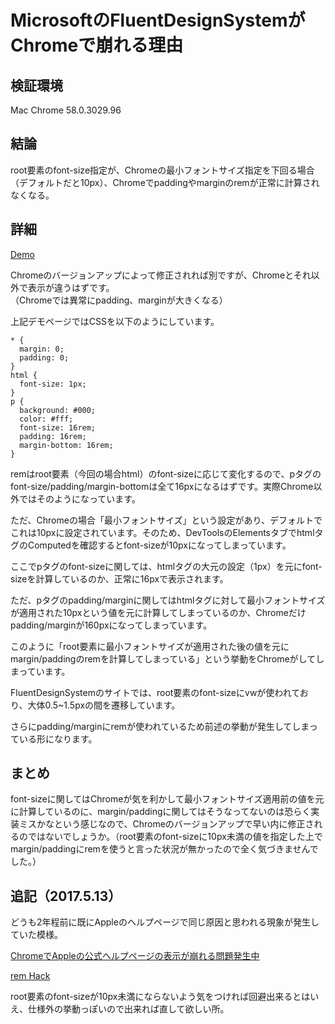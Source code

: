 # MicrosoftのFluentDesignSystemがChromeで崩れる理由

## 検証環境

Mac Chrome 58.0.3029.96

## 結論

root要素のfont-size指定が、Chromeの最小フォントサイズ指定を下回る場合（デフォルトだと10px）、Chromeでpaddingやmarginのremが正常に計算されなくなる。

## 詳細

[Demo](./examples/example01.html)

Chromeのバージョンアップによって修正されれば別ですが、Chromeとそれ以外で表示が違うはずです。  
（Chromeでは異常にpadding、marginが大きくなる）

上記デモページではCSSを以下のようにしています。

```
* {
  margin: 0;
  padding: 0;
}
html {
  font-size: 1px;
}
p {
  background: #000;
  color: #fff;
  font-size: 16rem;
  padding: 16rem;
  margin-bottom: 16rem;
}
```

remはroot要素（今回の場合html）のfont-sizeに応じて変化するので、pタグのfont-size/padding/margin-bottomは全て16pxになるはずです。実際Chrome以外ではそのようになっています。

ただ、Chromeの場合「最小フォントサイズ」という設定があり、デフォルトでこれは10pxに設定されています。そのため、DevToolsのElementsタブでhtmlタグのComputedを確認するとfont-sizeが10pxになってしまっています。

ここでpタグのfont-sizeに関しては、htmlタグの大元の設定（1px）を元にfont-sizeを計算しているのか、正常に16pxで表示されます。

ただ、pタグのpadding/marginに関してはhtmlタグに対して最小フォントサイズが適用された10pxという値を元に計算してしまっているのか、Chromeだけpadding/marginが160pxになってしまっています。

このように「root要素に最小フォントサイズが適用された後の値を元にmargin/paddingのremを計算してしまっている」という挙動をChromeがしてしまっています。

FluentDesignSystemのサイトでは、root要素のfont-sizeにvwが使われており、大体0.5~1.5pxの間を遷移しています。

さらにpadding/marginにremが使われているため前述の挙動が発生してしまっている形になります。

## まとめ

font-sizeに関してはChromeが気を利かして最小フォントサイズ適用前の値を元に計算しているのに、margin/paddingに関してはそうなってないのは恐らく実装ミスかなという感じなので、Chromeのバージョンアップで早い内に修正されるのではないでしょうか。（root要素のfont-sizeに10px未満の値を指定した上でmargin/paddingにremを使うと言った状況が無かったので全く気づきませんでした。）

## 追記（2017.5.13）

どうも2年程前に既にAppleのヘルプページで同じ原因と思われる現象が発生していた模様。

[ChromeでAppleの公式ヘルプページの表示が崩れる問題発生中](http://did2memo.net/2015/09/18/chrome-apple-help-page-rem-bug/)


[rem Hack](https://butchi.github.io/remhack/)

root要素のfont-sizeが10px未満にならないよう気をつければ回避出来るとはいえ、仕様外の挙動っぽいので出来れば直して欲しい所。
